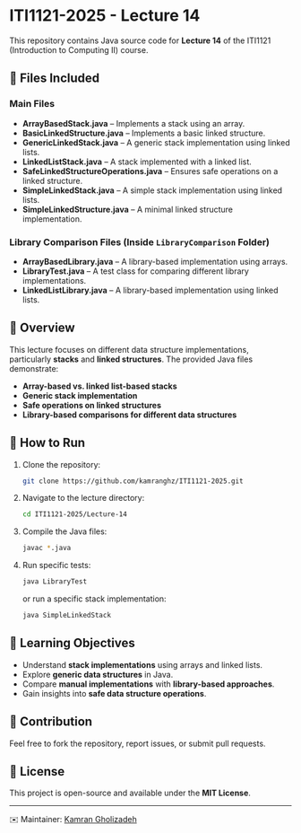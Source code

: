 # ITI1121-2025 - Lecture 14

This repository contains Java source code for **Lecture 14** of the ITI1121 (Introduction to Computing II) course.

## 📂 Files Included

### **Main Files**
- **ArrayBasedStack.java** – Implements a stack using an array.
- **BasicLinkedStructure.java** – Implements a basic linked structure.
- **GenericLinkedStack.java** – A generic stack implementation using linked lists.
- **LinkedListStack.java** – A stack implemented with a linked list.
- **SafeLinkedStructureOperations.java** – Ensures safe operations on a linked structure.
- **SimpleLinkedStack.java** – A simple stack implementation using linked lists.
- **SimpleLinkedStructure.java** – A minimal linked structure implementation.

### **Library Comparison Files** (Inside `LibraryComparison` Folder)
- **ArrayBasedLibrary.java** – A library-based implementation using arrays.
- **LibraryTest.java** – A test class for comparing different library implementations.
- **LinkedListLibrary.java** – A library-based implementation using linked lists.

## 📖 Overview

This lecture focuses on different data structure implementations, particularly **stacks** and **linked structures**. The provided Java files demonstrate:

- **Array-based vs. linked list-based stacks**
- **Generic stack implementation**
- **Safe operations on linked structures**
- **Library-based comparisons for different data structures**

## 🔧 How to Run

1. Clone the repository:
   ```sh
   git clone https://github.com/kamranghz/ITI1121-2025.git
   ```
2. Navigate to the lecture directory:
   ```sh
   cd ITI1121-2025/Lecture-14
   ```
3. Compile the Java files:
   ```sh
   javac *.java
   ```
4. Run specific tests:
   ```sh
   java LibraryTest
   ```
   or run a specific stack implementation:
   ```sh
   java SimpleLinkedStack
   ```

## 📌 Learning Objectives

- Understand **stack implementations** using arrays and linked lists.
- Explore **generic data structures** in Java.
- Compare **manual implementations** with **library-based approaches**.
- Gain insights into **safe data structure operations**.

## 🤝 Contribution

Feel free to fork the repository, report issues, or submit pull requests.

## 📜 License

This project is open-source and available under the **MIT License**.

---

✉️ Maintainer: [Kamran Gholizadeh](https://github.com/kamranghz)
